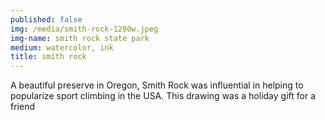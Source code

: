 ```yaml
---
published: false
img: /media/smith-rock-1200w.jpeg
img-name: smith rock state park
medium: watercolor, ink
title: smith rock
---
```



A beautiful preserve in Oregon, Smith Rock was influential in helping to popularize sport climbing in the USA.  This drawing was a holiday gift for a friend
